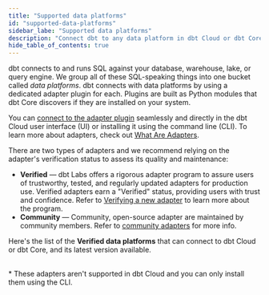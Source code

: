 ```yaml
---
title: "Supported data platforms"
id: "supported-data-platforms"
sidebar_labe: "Supported data platforms"
description: "Connect dbt to any data platform in dbt Cloud or dbt Core, using a dedicated adapter plugin"
hide_table_of_contents: true
---
```


dbt connects to and runs SQL against your database, warehouse, lake, or query engine. We group all of these SQL-speaking things into one bucket called _data platforms_. dbt connects with data platforms by using a dedicated adapter plugin for each. Plugins are built as Python modules that dbt Core discovers if they are installed on your system. 

You can [connect to the adapter plugin](/docs/connect-adapters) seamlessly and directly in the dbt Cloud user interface (UI) or installing it using the command line (CLI). To learn more about adapters, check out [What Are Adapters](/guides/dbt-ecosystem/adapter-development/1-what-are-adapters).

There are two types of adapters and we recommend relying on the adapter's verification status to assess its quality and maintenance: 
- **Verified** &mdash; dbt Labs offers a rigorous adapter program to assure users of trustworthy, tested, and regularly updated adapters for production use. Verified adapters earn a "Verified" status, providing users with trust and confidence. Refer to [Verifying a new adapter](/guides/dbt-ecosystem/adapter-development/7-verifying-a-new-adapter) to learn more about the program. 
- **Community** &mdash; Community, open-source adapter are maintained by community members. Refer to [community adapters](/docs/community-adapters) for more info.

Here's the list of the **Verified data platforms** that can connect to dbt Cloud or dbt Core, and its latest version available. 

<div className="grid--4-col">

<Card
    title="AlloyDB"
    body="<a href='/docs/cloud/connect-data-platform/connect-redshift-postgresql-alloydb'><img src='/img/icons/dbt-bit.svg' width='7%'/>Set up in dbt Cloud </a> <br /><a href='/docs/core/connect-data-platform/alloydb-setup'><img src='/img/icons/command-line.svg' width='6%'/>Install using the CLI</a> <br /><br />  Latest version: 1.4"
    icon="alloydb"/>

<Card
    title="Redshift"
    body="<a href='/docs/cloud/connect-data-platform/connect-redshift-postgresql-alloydb'><img src='/img/icons/dbt-bit.svg' width='7%'/>Set up in dbt Cloud </a> <br /><a href='/docs/core/connect-data-platform/redshift-setup'><img src='/img/icons/command-line.svg' width='6%'/>Install using the CLI </a> <br /><br /> Latest version: 1.4"
    icon="redshift"/>


<Card
    title="Postgres"
    body="<a href='/docs/cloud/connect-data-platform/connect-redshift-postgresql-alloydb'>Set up in dbt Cloud </a> <br /><a href='/docs/core/connect-data-platform/postgres-setup'>Install in dbt Core </a> <br /><br /> Latest version: 1.4"
    icon="redshift"/>


<Card
    title="BigQuery"
    body="<a href='/docs/cloud/connect-data-platform/connect-bigquery'>Set up in dbt Cloud </a> <br /><a href='/docs/core/connect-data-platform/bigquery-setup'>Install in dbt Core </a> <br /><br /> Latest version: 1.4"
    icon="bigquery"/>

<Card
    title="Databricks"
    body="<a href='/docs/cloud/connect-data-platform/connect-databricks'>Set up in dbt Cloud </a> <br /><a href='/docs/core/connect-data-platform/databricks-setup'>Install in dbt Core </a> <br /><br /> Latest version: 1.4"
    icon="databricks"/>

<Card
    title="Snowflake"
    body="<a href='/docs/cloud/connect-data-platform/connect-snowflake'>Set up in dbt Cloud </a> <br /><a href='/docs/core/connect-data-platform/snowflake-setup'>Install in dbt Core </a> <br /><br /> Latest version: 1.4"
    icon="snowflake"/>

<Card
    title="Starburst"
    body="<a href='/docs/cloud/connect-data-platform/connect-starburst-trino>Set up in dbt Cloud </a> <br /><a href='/docs/core/connect-data-platform/trino-setup'>Install in dbt Core </a> <br /> <br /> Latest version: 1.4"
    icon="starburst-partner-logo"/>

<Card
    title="Spark"
    body="<a href='/docs/cloud/connect-data-platform/connect-apache-spark'>Set up in dbt Cloud </a> <br /><a href='/docs/core/connect-data-platform/spark-setup'>Install in dbt Core </a> <br /><br /> Latest version: 1.4"
    icon="rocket"/>

<Card
    title="Dremio*"
    body="<a href='/docs/core/connect-data-platform/dremio-setup'>Install in dbt Core </a> <br /><br /> Latest version: 1.4<br /> 🚧 Verification in progress"
    icon="rocket"/>

<Card
    title="Azure Synapse*"
    body="<a href='/docs/core/connect-data-platform/azuresynapse-setup'>Install in dbt Core </a> <br /><br /> Latest version: 1.3<br /> 🚧 Verification in progress"
    icon="rocket"/>

</div>

<br />
* These adapters aren't supported in dbt Cloud and you can only install them using the CLI.<br />

